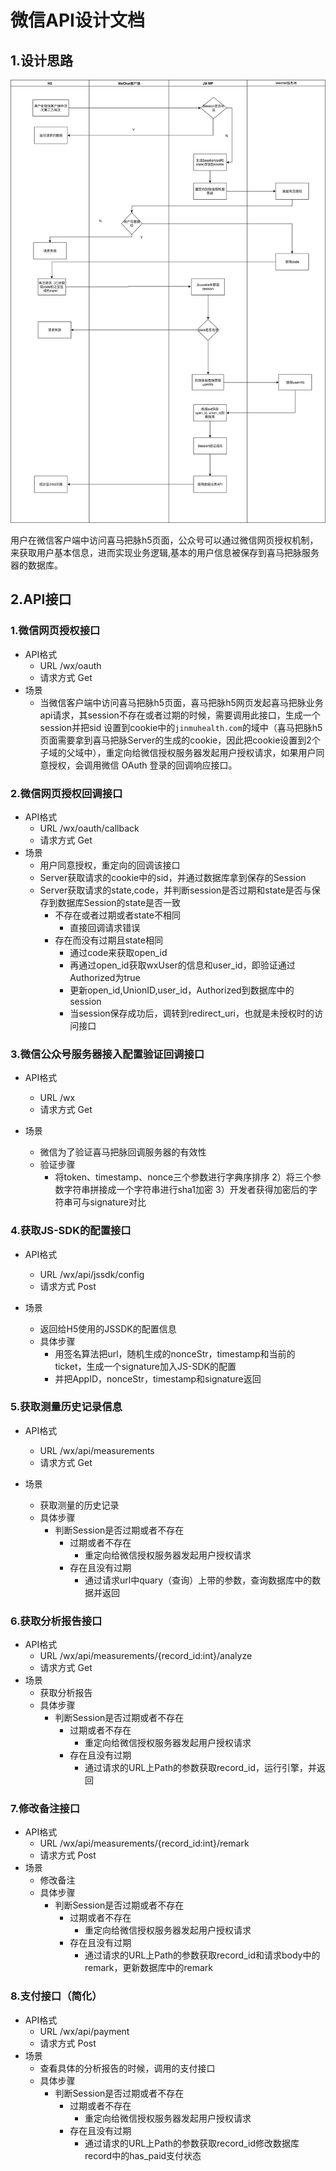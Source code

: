 #  微信API设计文档

## 1.设计思路

![seesion会话](./seesion会话.png)

用户在微信客户端中访问喜马把脉h5页面，公众号可以通过微信网页授权机制，来获取用户基本信息，进而实现业务逻辑,基本的用户信息被保存到喜马把脉服务器的数据库。

## 2.API接口

### 1.微信网页授权接口

* API格式
  * URL  /wx/oauth
  * 请求方式 Get
* 场景
  * 当微信客户端中访问喜马把脉h5页面，喜马把脉h5网页发起喜马把脉业务api请求，其session不存在或者过期的时候，需要调用此接口，生成一个session并把sid 设置到cookie中的`jinmuhealth.com`的域中（喜马把脉h5页面需要拿到喜马把脉Server的生成的cookie，因此把cookie设置到2个子域的父域中），重定向给微信授权服务器发起用户授权请求，如果用户同意授权，会调用微信 OAuth 登录的回调响应接口。

### 2.微信网页授权回调接口

* API格式
  * URL  /wx/oauth/callback
  * 请求方式 Get
* 场景
  * 用户同意授权，重定向的回调该接口
  * Server获取请求的cookie中的sid，并通过数据库拿到保存的Session
  * Server获取请求的state,code，并判断session是否过期和state是否与保存到数据库Session的state是否一致
    * 不存在或者过期或者state不相同
      * 直接回调请求错误
    * 存在而没有过期且state相同
      * 通过code来获取open_id
      * 再通过open_id获取wxUser的信息和user_id，即验证通过Authorized为true
      * 更新open_id,UnionID,user_id，Authorized到数据库中的session
      * 当session保存成功后，调转到redirect_uri，也就是未授权时的访问接口
### 3.微信公众号服务器接入配置验证回调接口

* API格式

  * URL /wx
  *  请求方式 Get

* 场景

  * 微信为了验证喜马把脉回调服务器的有效性
  * 验证步骤
    * 将token、timestamp、nonce三个参数进行字典序排序 2）将三个参数字符串拼接成一个字符串进行sha1加密 3）开发者获得加密后的字符串可与signature对比

### 4.获取JS-SDK的配置接口
* API格式

  * URL  /wx/api/jssdk/config
  * 请求方式 Post

* 场景

  * 返回给H5使用的JSSDK的配置信息 
  * 具体步骤
    * 用签名算法把url，随机生成的nonceStr，timestamp和当前的ticket，生成一个signature加入JS-SDK的配置
    * 并把AppID，nonceStr，timestamp和signature返回

### 5.获取测量历史记录信息

* API格式

  * URL  /wx/api/measurements
  * 请求方式 Get

* 场景

  * 获取测量的历史记录
  * 具体步骤
    * 判断Session是否过期或者不存在
      * 过期或者不存在
        * 重定向给微信授权服务器发起用户授权请求
      * 存在且没有过期
        * 通过请求url中quary（查询）上带的参数，查询数据库中的数据并返回

### 6.获取分析报告接口

* API格式
  * URL /wx/api/measurements/{record_id:int}/analyze
  * 请求方式 Get
* 场景
  * 获取分析报告
  * 具体步骤
    * 判断Session是否过期或者不存在	
      * 过期或者不存在
        * 重定向给微信授权服务器发起用户授权请求
      * 存在且没有过期
        * 通过请求的URL上Path的参数获取record_id，运行引擎，并返回

### 7.修改备注接口

* API格式
  * URL /wx/api/measurements/{record_id:int}/remark
  * 请求方式 Post
* 场景
  * 修改备注
  * 具体步骤
    * 判断Session是否过期或者不存在	
      * 过期或者不存在
        * 重定向给微信授权服务器发起用户授权请求
      * 存在且没有过期
        * 通过请求的URL上Path的参数获取record_id和请求body中的remark，更新数据库中的remark

### 8.支付接口（简化）

* API格式
  * URL /wx/api/payment
  * 请求方式 Post
* 场景
  * 查看具体的分析报告的时候，调用的支付接口
  * 具体步骤
    * 判断Session是否过期或者不存在
      * 过期或者不存在
        * 重定向给微信授权服务器发起用户授权请求
      * 存在且没有过期
        * 通过请求的URL上Path的参数获取record_id修改数据库record中的has_paid支付状态







